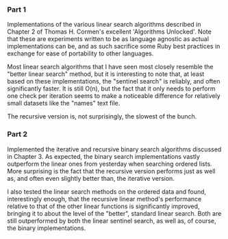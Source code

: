 ### Part 1

Implementations of the various linear search algorithms described in Chapter 2 of Thomas H. Cormen's excellent 'Algorithms Unlocked'. Note that these are experiments written to be as language agnostic as actual implementations can be, and as such sacrifice some Ruby best practices in exchange for ease of portability to other languages.

Most linear search algorithms that I have seen most closely resemble the "better linear search" method, but it is interesting to note that, at least based on these implementations, the "sentinel search" is reliably, and often significantly faster. It is still O(n), but the fact that it only needs to perform one check per iteration seems to make a noticeable difference for relatively small datasets like the "names" text file.

The recursive version is, not surprisingly, the slowest of the bunch.

### Part 2

Implemented the iterative and recursive binary search algorithms discussed in Chapter 3. As expected, the binary search implementations vastly outperform the linear ones from yesterday when searching ordered lists. More surprising is the fact that the recursive version performs just as well as, and often even slightly better than, the iterative version.

I also tested the linear search methods on the ordered data and found, interestingly enough, that the recursive linear method's performance relative to that of the other linear functions is significantly improved, bringing it to about the level of the "better", standard linear search. Both are still outperformed by both the linear sentinel search, as well as, of course, the binary implementations.
